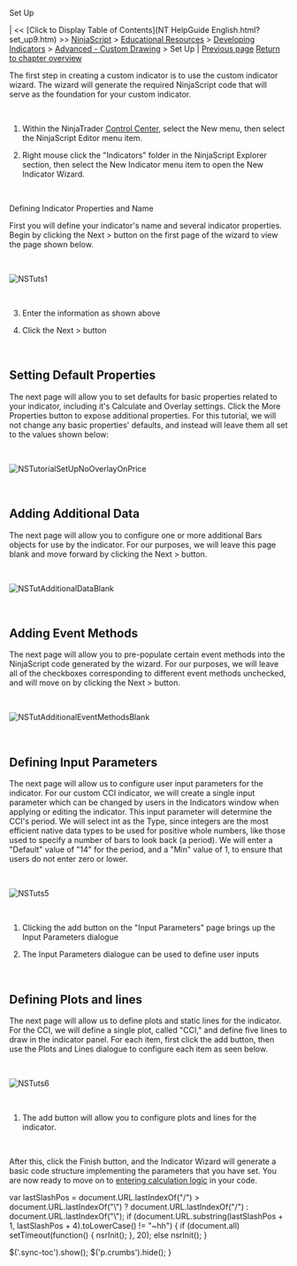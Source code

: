 ﻿










 


Set Up







| &lt;&lt; [Click to Display Table of Contents](NT HelpGuide English.html?set_up9.htm) &gt;&gt;
 [NinjaScript](ninjascript.htm) &gt; [Educational Resources](educational_resources.htm) &gt; [Developing Indicators](developing_indicators.htm) &gt; [Advanced - Custom Drawing](advanced_-_custom_drawing.htm) &gt;
Set Up | [Previous page](advanced_-_custom_drawing.htm)
[Return to chapter overview](advanced_-_custom_drawing.htm)










The first step in creating a custom indicator is to use the custom indicator wizard. The wizard will generate the required NinjaScript code that will serve as the foundation for your custom indicator.


 


1. Within the NinjaTrader [Control Center](control_center.htm), select the New menu, then select the NinjaScript Editor menu item.


2. Right mouse click the "Indicators" folder in the NinjaScript Explorer section, then select the New Indicator menu item to open the New Indicator Wizard.


 


Defining Indicator Properties and Name  

First you will define your indicator's name and several indicator properties. Begin by clicking the Next &gt; button on the first page of the wizard to view the page shown below.


 


![NSTuts1](nstuts1.png)


 


3. Enter the information as shown above


4. Click the Next &gt; button


 


Setting Default Properties
--------------------------


The next page will allow you to set defaults for basic properties related to your indicator, including it's Calculate and Overlay settings. Click the More Properties button to expose additional properties. For this tutorial, we will not change any basic properties' defaults, and instead will leave them all set to the values shown below:


 


![NSTutorialSetUpNoOverlayOnPrice](nstutorialsetupnooverlayonprice.png)


 


Adding Additional Data
----------------------


The next page will allow you to configure one or more additional Bars objects for use by the indicator. For our purposes, we will leave this page blank and move forward by clicking the Next &gt; button.


 


![NSTutAdditionalDataBlank](nstutadditionaldatablank.png)


 


Adding Event Methods
--------------------


The next page will allow you to pre-populate certain event methods into the NinjaScript code generated by the wizard. For our purposes, we will leave all of the checkboxes corresponding to different event methods unchecked, and will move on by clicking the Next &gt; button.


 


![NSTutAdditionalEventMethodsBlank](nstutadditionaleventmethodsblank.png)


 


Defining Input Parameters
-------------------------


The next page will allow us to configure user input parameters for the indicator. For our custom CCI indicator, we will create a single input parameter which can be changed by users in the Indicators window when applying or editing the indicator. This input parameter will determine the CCI's period. We will select int as the Type, since integers are the most efficient native data types to be used for positive whole numbers, like those used to specify a number of bars to look back (a period). We will enter a "Default" value of "14" for the period, and a "Min" value of 1, to ensure that users do not enter zero or lower.


 


![NSTuts5](nstuts5.png)


 


1. Clicking the add button on the "Input Parameters" page brings up the Input Parameters dialogue


2. The Input Parameters dialogue can be used to define user inputs


 


Defining Plots and lines
------------------------


The next page will allow us to define plots and static lines for the indicator. For the CCI, we will define a single plot, called "CCI," and define five lines to draw in the indicator panel. For each item, first click the add button, then use the Plots and Lines dialogue to configure each item as seen below.


 


![NSTuts6](nstuts6.png)


 


1. The add button will allow you to configure plots and lines for the indicator.


 


After this, click the Finish button, and the Indicator Wizard will generate a basic code structure implementing the parameters that you have set. You are now ready to move on to [entering calculation logic](entering_calculation_logic6.htm) in your code.





 
 var lastSlashPos = document.URL.lastIndexOf("/") &gt; document.URL.lastIndexOf("\\") ? document.URL.lastIndexOf("/") : document.URL.lastIndexOf("\\");
 if (document.URL.substring(lastSlashPos + 1, lastSlashPos + 4).toLowerCase() != "~hh") {
 if (document.all) setTimeout(function() {
 nsrInit();
 }, 20);
 else nsrInit();
 }
 
 
 $('.sync-toc').show();
 $('p.crumbs').hide();
 }
 
 
 



